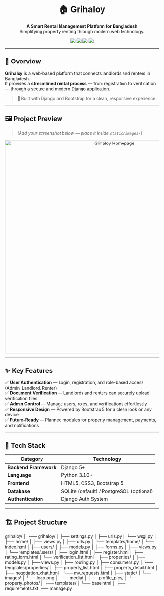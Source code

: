 <h1 align="center">🏠 Grihaloy</h1>

<p align="center">
  <b>A Smart Rental Management Platform for Bangladesh</b><br>
  Simplifying property renting through modern web technology.
</p>

<p align="center">
  <img src="https://img.shields.io/badge/Framework-Django-0C4B33?style=flat-square&logo=django&logoColor=white"/>
  <img src="https://img.shields.io/badge/Language-Python%203.10+-blue?style=flat-square&logo=python"/>
  <img src="https://img.shields.io/badge/Frontend-Bootstrap%205-purple?style=flat-square&logo=bootstrap"/>
  <img src="https://img.shields.io/badge/Database-SQLite-lightgrey?style=flat-square&logo=sqlite"/>
</p>

---

## 🌆 Overview

**Grihaloy** is a web-based platform that connects landlords and renters in Bangladesh.  
It provides a **streamlined rental process** — from registration to verification — through a secure and modern Django application.

> 🧱 Built with Django and Bootstrap for a clean, responsive experience.

---

## 🖼️ Project Preview

> *(Add your screenshot below — place it inside `static/images/`)*

<p align="center">
  <img src="static/images/screenshot.png" alt="Grihaloy Homepage" width="700"/>
</p>

---

## ✨ Key Features

✅ **User Authentication** — Login, registration, and role-based access (Admin, Landlord, Renter)  
✅ **Document Verification** — Landlords and renters can securely upload verification files  
✅ **Admin Control** — Manage users, roles, and verifications effortlessly  
✅ **Responsive Design** — Powered by Bootstrap 5 for a clean look on any device  
✅ **Future-Ready** — Planned modules for property management, payments, and notifications  

---

## 🧩 Tech Stack

| Category | Technology |
|-----------|-------------|
| **Backend Framework** | Django 5+ |
| **Language** | Python 3.10+ |
| **Frontend** | HTML5, CSS3, Bootstrap 5 |
| **Database** | SQLite (default) / PostgreSQL (optional) |
| **Authentication** | Django Auth System |

---

## 🏗️ Project Structure

grihaloy/
│
├── grihaloy/
│   ├── settings.py
│   ├── urls.py
│   └── wsgi.py
│
├── home/
│   ├── views.py
│   ├── urls.py
│   └── templates/home/
│       └── index.html
│
├── users/
│   ├── models.py
│   ├── forms.py
│   ├── views.py
│   └── templates/users/
│       ├── login.html
│       ├── register.html
│       ├── rating_form.html
│       └── verification_list.html
│
├── properties/
│   ├── models.py
│   ├── views.py
│   ├── routing.py
│   ├── consumers.py
│   └── templates/properties/
│       ├── property_list.html
│       ├── property_detail.html
│       ├── negotiation_chat.html
│       └── my_requests.html
│
├── static/
│   └── images/
│       └── logo.png
│
├── media/
│   ├── profile_pics/
│   └── property_photos/
│
├── templates/
│   └── base.html
│
├── requirements.txt
└── manage.py

